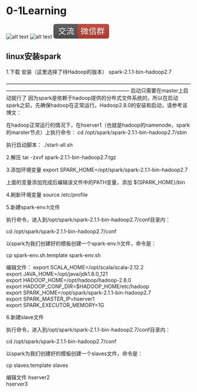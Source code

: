 # 0-1Learning

![alt text](../../static/common/svg/luoxiaosheng.svg "公众号")
![alt text](../../static/common/svg/luoxiaosheng_learning.svg "学习")
![alt text](../../static/common/svg/luoxiaosheng_wechat.svg "微信")


## linux安装spark

1.下载 安装（这里选择了待Hadoop的版本）
spark-2.1.1-bin-hadoop2.7
 
————————————————————————————————————————————————————————————
启动只需要在master上启动就行了
因为spark是依赖于hadoop提供的分布式文件系统的，所以在启动spark之前，先确保hadoop在正常运行。Hadoop2.8.0的安装和启动，请参考该博文：
 
在hadoop正常运行的情况下，在hserver1（也就是hadoop的namenode，spark的marster节点）上执行命令：
cd   /opt/spark/spark-2.1.1-bin-hadoop2.7/sbin
 
执行启动脚本：
./start-all.sh
 
 
2.解压
tar   -zxvf   spark-2.1.1-bin-hadoop2.7.tgz
 
3.添加环境变量
export  SPARK_HOME=/opt/spark/spark-2.1.1-bin-hadoop2.7  
      
上面的变量添加完成后编辑该文件中的PATH变量，添加
${SPARK_HOME}/bin  
 
4.刷新环境变量
source /etc/profile
 
5.新建spark-env.h文件
 
执行命令，进入到/opt/spark/spark-2.1.1-bin-hadoop2.7/conf目录内：
 
cd    /opt/spark/spark-2.1.1-bin-hadoop2.7/conf
 
以spark为我们创建好的模板创建一个spark-env.h文件，命令是：
 
cp    spark-env.sh.template   spark-env.sh
 
编辑文件：
export SCALA_HOME=/opt/scala/scala-2.12.2  
export JAVA_HOME=/opt/java/jdk1.8.0_121  
export HADOOP_HOME=/opt/hadoop/hadoop-2.8.0  
export HADOOP_CONF_DIR=$HADOOP_HOME/etc/hadoop  
export SPARK_HOME=/opt/spark/spark-2.1.1-bin-hadoop2.7  
export SPARK_MASTER_IP=hserver1  
export SPARK_EXECUTOR_MEMORY=1G  
 
 
6.新建slave文件
 
执行命令，进入到/opt/spark/spark-2.1.1-bin-hadoop2.7/conf目录内：
 
cd   /opt/spark/spark-2.1.1-bin-hadoop2.7/conf
 
以spark为我们创建好的模板创建一个slaves文件，命令是：
 
cp    slaves.template   slaves
 
编辑文件
hserver2  
hserver3  
 
 
 
 